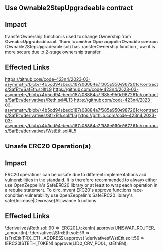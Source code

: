 ## Use Ownable2StepUpgradeable contract

## Impact
transferOwnership function is used to change Ownership from OwnableUpgradeable.sol. There is another Openzeppelin Ownable contract (Ownable2StepUpgradeable.sol) has transferOwnership function , use it is more secure due to 2-stage ownership transfer.

## Effected Links
https://github.com/code-423n4/2023-03-asymmetry/blob/44b5cd94ebedc187a08884a7f685e950e987261c/contracts/SafEth/SafEth.sol#L9
https://github.com/code-423n4/2023-03-asymmetry/blob/44b5cd94ebedc187a08884a7f685e950e987261c/contracts/SafEth/derivatives/Reth.sol#L13
https://github.com/code-423n4/2023-03-asymmetry/blob/44b5cd94ebedc187a08884a7f685e950e987261c/contracts/SafEth/derivatives/SfrxEth.sol#L6
https://github.com/code-423n4/2023-03-asymmetry/blob/44b5cd94ebedc187a08884a7f685e950e987261c/contracts/SafEth/derivatives/WstEth.sol#L5

## Unsafe ERC20 Operation(s)

## Impact
ERC20 operations can be unsafe due to different implementations and vulnerabilities in the standard. It is therefore recommended to always either use OpenZeppelin's SafeERC20 library or at least to wrap each operation in a require statement.
To circumvent ERC20's approve functions race-condition vulnerability use OpenZeppelin's SafeERC20 library's safe{Increase|Decrease}Allowance functions.

## Effected Links
\derivatives\Reth.sol::90 => IERC20(_tokenIn).approve(UNISWAP_ROUTER, _amountIn);
\derivatives\SfrxEth.sol::69 => IsFrxEth(FRX_ETH_ADDRESS).approve(
\derivatives\WstEth.sol::59 => IERC20(STETH_TOKEN).approve(LIDO_CRV_POOL, stEthBal);


